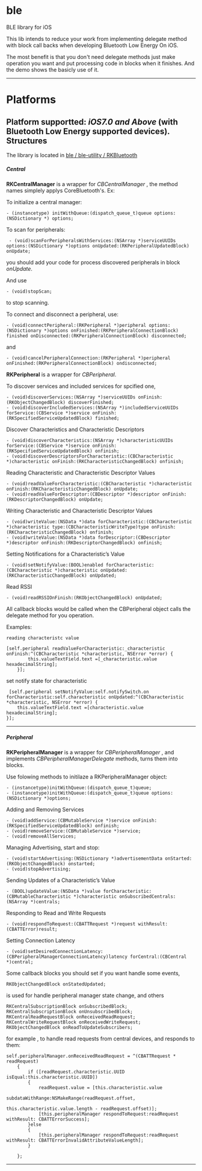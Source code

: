 ble
===

BLE library for iOS

This lib intends to reduce your work from implementing delegate method with block call backs when developing Bluetooth Low Energy On iOS.

The most benefit is that you don't need delegate methods just make operation you want and put processing code in blocks when it finishes.
And the demo shows the basicly use of it.

----------
Platforms
===

Platform supportted: *iOS7.0 and Above* (with Bluetooth Low Energy supported devices).
Structures
-------
The library is located in [ble / ble-utility / RKBluetooth](https://github.com/ruiking/ble/tree/develop/ble-utility/RKBluetooth)

##### <i class="icon-folder-open"></i>Central
**RKCentralManager** is a wrapper for *CBCentralManager* , the method names simplely applys CoreBluetooth's. Ex:

To initialize a central manager:

    - (instancetype) initWithQueue:(dispatch_queue_t)queue options:(NSDictionary *) options;
To scan for peripherals:
    
     - (void)scanForPeripheralsWithServices:(NSArray *)serviceUUIDs options:(NSDictionary *)options onUpdated:(RKPeripheralUpdatedBlock) onUpdate;
you should add your code for process discovered peripherals in block *onUpdate*. 

And use 

    - (void)stopScan;
to stop scanning.

To connect and disconnect a peripheral, use:
    
    - (void)connectPeripheral:(RKPeripheral *)peripheral options:(NSDictionary *)options onFinished:(RKPeripheralConnectionBlock) finished onDisconnected:(RKPeripheralConnectionBlock) disconnected;
    
and
    
    - (void)cancelPeripheralConnection:(RKPeripheral *)peripheral onFinished:(RKPeripheralConnectionBlock) ondisconnected;

**RKPeripheral** is a wrapper for *CBPeripheral*.

To discover services and included services for spcified one,

    - (void)discoverServices:(NSArray *)serviceUUIDs onFinish:(RKObjectChangedBlock) discoverFinished;
    - (void)discoverIncludedServices:(NSArray *)includedServiceUUIDs forService:(CBService *)service onFinish:(RKSpecifiedServiceUpdatedBlock) finished;

Discover Characteristics and Characteristic Descriptors

    - (void)discoverCharacteristics:(NSArray *)characteristicUUIDs forService:(CBService *)service onFinish:(RKSpecifiedServiceUpdatedBlock) onfinish;
    - (void)discoverDescriptorsForCharacteristic:(CBCharacteristic *)characteristic onFinish:(RKCharacteristicChangedBlock) onfinish;

Reading Characteristic and Characteristic Descriptor Values

    - (void)readValueForCharacteristic:(CBCharacteristic *)characteristic onFinish:(RKCharacteristicChangedBlock) onUpdate;
    - (void)readValueForDescriptor:(CBDescriptor *)descriptor onFinish:(RKDescriptorChangedBlock) onUpdate;

Writing Characteristic and Characteristic Descriptor Values
    
    - (void)writeValue:(NSData *)data forCharacteristic:(CBCharacteristic *)characteristic type:(CBCharacteristicWriteType)type onFinish:(RKCharacteristicChangedBlock) onfinish;
    - (void)writeValue:(NSData *)data forDescriptor:(CBDescriptor *)descriptor onFinish:(RKDescriptorChangedBlock) onfinish;

Setting Notifications for a Characteristic’s Value

    - (void)setNotifyValue:(BOOL)enabled forCharacteristic:(CBCharacteristic *)characteristic onUpdated:(RKCharacteristicChangedBlock) onUpdated;

Read RSSI

    - (void)readRSSIOnFinish:(RKObjectChangedBlock) onUpdated;

All callback blocks would be called when the CBPeripheral object calls the delegate method for you operation.

Examples:
    
    reading characteristc value
    
    [self.peripheral readValueForCharacteristic:_characteristic onFinish:^(CBCharacteristic *characteristic, NSError *error) {
            this.valueTextField.text =[_characteristic.value hexadecimalString];
        }];
    
set notify state for characteristic
    
     [self.peripheral setNotifyValue:self.notifySwitch.on forCharacteristic:self.characteristic onUpdated:^(CBCharacteristic *characteristic, NSError *error) {
        this.valueTextField.text =[characteristic.value hexadecimalString];
    }];

----
##### <i class="icon-folder-open"></i>Peripheral
**RKPeripheralManager** is a wrapper for *CBPeripheralManager* , and implements *CBPeripheralManagerDelegate*  methods, turns them into blocks.

Use folowing methods to initilaze a RKPeripheralManager object:

    - (instancetype)initWithQueue:(dispatch_queue_t)queue;
    - (instancetype)initWithQueue:(dispatch_queue_t)queue options:(NSDictionary *)options;

Adding and Removing Services

    - (void)addService:(CBMutableService *)service onFinish:(RKSpecifiedServiceUpdatedBlock) onfinish;
    - (void)removeService:(CBMutableService *)service;
    - (void)removeAllServices;

Managing Advertising, start and stop:

    - (void)startAdvertising:(NSDictionary *)advertisementData onStarted:(RKObjectChangedBlock) onstarted;
    - (void)stopAdvertising;

Sending Updates of a Characteristic’s Value

    - (BOOL)updateValue:(NSData *)value forCharacteristic:(CBMutableCharacteristic *)characteristic onSubscribedCentrals:(NSArray *)centrals;

Responding to Read and Write Requests

    - (void)respondToRequest:(CBATTRequest *)request withResult:(CBATTError)result;

Setting Connection Latency

    - (void)setDesiredConnectionLatency:(CBPeripheralManagerConnectionLatency)latency forCentral:(CBCentral *)central;
    
Some callback blocks you should set if you want handle some events,

    RKObjectChangedBlock onStatedUpdated;
    
is used for handle peripheral manager state change, and others

    RKCentralSubscriptionBlock onSubscribedBlock;
    RKCentralSubscriptionBlock onUnsubscribedBlock;
    RKCentralReadRequestBlock onReceivedReadRequest;
    RKCentralWriteRequestBlock onReceivedWriteRequest;
    RKObjectChangedBlock onReadToUpdateSubscribers;

for example , to handle read requests from central devices, and responds to them:

    self.peripheralManager.onReceivedReadRequest = ^(CBATTRequest * readRequest)
        {
            if ([readRequest.characteristic.UUID isEqual:this.characteristic.UUID])
            {
                readRequest.value = [this.characteristic.value
                                 subdataWithRange:NSMakeRange(readRequest.offset,
                                                              this.characteristic.value.length - readRequest.offset)];
                [this.peripheralManager respondToRequest:readRequest withResult: CBATTErrorSuccess];
            }else
            {
                [this.peripheralManager respondToRequest:readRequest withResult: CBATTErrorInvalidAttributeValueLength];
            }
            
        };


---------

